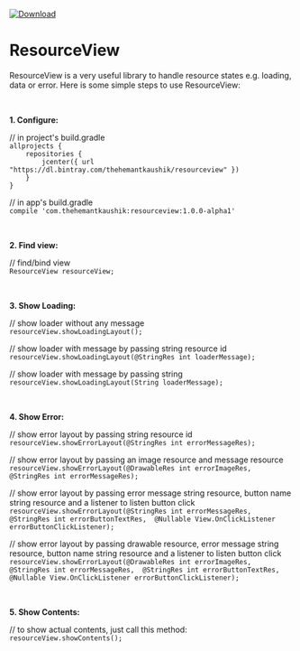 [ ![Download](https://api.bintray.com/packages/thehemantkaushik/resourceview/com.thehemantkaushik%3Aresourceview/images/download.svg) ](https://bintray.com/thehemantkaushik/resourceview/com.thehemantkaushik%3Aresourceview/_latestVersion)

# ResourceView
ResourceView is a very useful library to handle resource states
e.g. loading, data or error. Here is some simple steps to use ResourceView:

<br/>

**1. Configure:**

// in project's build.gradle<br/>
`allprojects {`<br/>
`    repositories {`<br/>
`        jcenter({ url  "https://dl.bintray.com/thehemantkaushik/resourceview" })`<br/>
`    }`<br/>
`}`

// in app's build.gradle<br/>
`compile 'com.thehemantkaushik:resourceview:1.0.0-alpha1'`

<br/>

**2. Find view:**

// find/bind view<br/>
`ResourceView resourceView;` 

<br/>

**3. Show Loading:**

// show loader without any message <br/>
`resourceView.showLoadingLayout();`

// show loader with message by passing string resource id<br/>
`resourceView.showLoadingLayout(@StringRes int loaderMessage);`

// show loader with message by passing string<br/>
`resourceView.showLoadingLayout(String loaderMessage);`

<br/>

**4. Show Error:**

// show error layout by passing string resource id<br/>
`resourceView.showErrorLayout(@StringRes int errorMessageRes);`

// show error layout by passing an image resource and message resource<br/>
`resourceView.showErrorLayout(@DrawableRes int errorImageRes, 
                              @StringRes int errorMessageRes);`

// show error layout by passing error message string resource, button name string resource and a listener to listen button click <br/>
`resourceView.showErrorLayout(@StringRes int errorMessageRes, 
                              @StringRes int errorButtonTextRes, 
                              @Nullable View.OnClickListener errorButtonClickListener);`

// show error layout by passing drawable resource, error message string resource, button name string resource and a listener to listen button click <br/>
`resourceView.showErrorLayout(@DrawableRes int errorImageRes, 
                              @StringRes int errorMessageRes, 
                              @StringRes int errorButtonTextRes, 
                              @Nullable View.OnClickListener errorButtonClickListener);`

<br/>

**5. Show Contents:**

// to show actual contents, just call this method:<br/>
`resourceView.showContents();`
